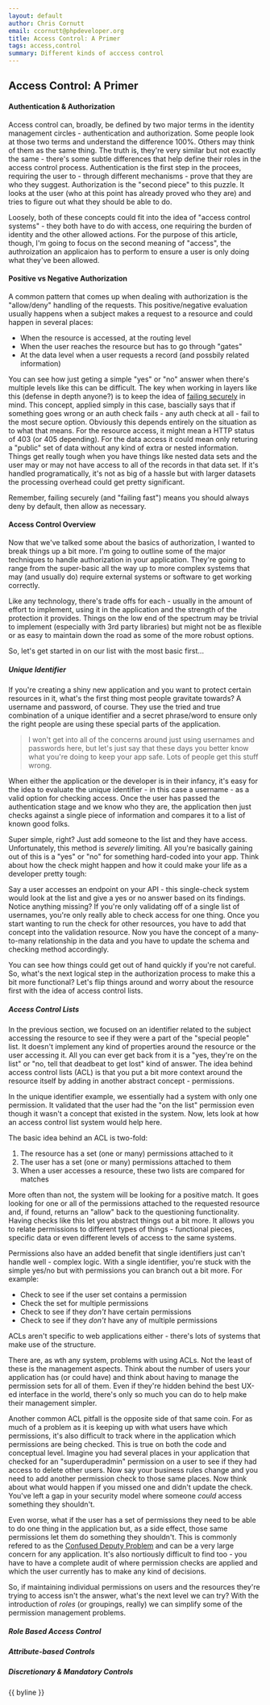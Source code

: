 ```yaml
---
layout: default
author: Chris Cornutt
email: ccornutt@phpdeveloper.org
title: Access Control: A Primer
tags: access,control
summary: Different kinds of acccess control
---
```


Access Control: A Primer
--------------

#### Authentication & Authorization

Access control can, broadly, be defined by two major terms in the identity management circles - authentication and authorization. Some people look at those two terms and understand the difference 100%. Others may think of them as the same thing. The truth is, they're very similar but not exactly the same - there's some subtle differences that help define their roles in the access control process. Authentication is the first step in the procees, requiring the user to - through different mechanisms - prove that they are who they suggest. Authorization is the "second piece" to this puzzle. It looks at the user (who at this point has already proved who they are) and tries to figure out what they should be able to do.

Loosely, both of these concepts could fit into the idea of "access control systems" - they both have to do with access, one requiring the burden of identity and the other allowed actions. For the purpose of this article, though, I'm going to focus on the second meaning of "access", the authroization an applicaion has to perform to ensure a user is only doing what they've been allowed.

#### Positive vs Negative Authorization

A common pattern that comes up when dealing with authorization is the "allow/deny" handling of the requests. This positive/negative evaluation usually happens when a subject makes a request to a resource and could happen in several places:

- When the resource is accessed, at the routing level
- When the user reaches the resource but has to go through "gates"
- At the data level when a user requests a record (and possbily related information)

You can see how just geting a simple "yes" or "no" answer when there's multiple levels like this can be difficult. The key when working in layers like this (defense in depth anyone?) is to keep the idea of [failing securely](/2012/10/22/Fail-Fast-Securely.html) in mind. This concept, applied simply in this case, bascially says that if something goes wrong or an auth check fails - any auth check at all - fail to the most secure option. Obviously this depends entirely on the situation as to what that means. For the resource access, it might mean a HTTP status of 403 (or 405 depending). For the data access it could mean only returing a "public" set of data without any kind of extra or nested information. Things get really tough when you have things like nested data sets and the user may or may not have access to all of the records in that data set. If it's handled programatically, it's not as big of a hassle but with larger datasets the processing overhead could get pretty significant.

Remember, failing securely (and "failing fast") means you should always deny by default, then allow as necessary.

#### Access Control Overview

Now that we've talked some about the basics of authorization, I wanted to break things up a bit more. I'm going to outline some of the major techniques to handle authorization in your application. They're going to range from the super-basic all the way up to more complex systems that may (and usually do) require external systems or software to get working correctly.

Like any technology, there's trade offs for each - usually in the amount of effort to implement, using it in the application and the strength of the protection it provides. Things on the low end of the spectrum may be trivial to implement (especially with 3rd party libraries) but might not be as flexible or as easy to maintain down the road as some of the more robust options.

So, let's get started in on our list with the most basic first...

##### Unique Identifier

If you're creating a shiny new application and you want to protect certain resources in it, what's the first thing most people gravitate towards? A username and password, of course. They use the tried and true combination of a unique identifier and a secret phrase/word to ensure only the right people are using these special parts of the application. 

> I won't get into all of the concerns around just using usernames and passwords here, but let's just say that these days you better know what you're doing to keep your app safe. Lots of people get this stuff wrong.

When either the application or the developer is in their infancy, it's easy for the idea to evaluate the unique identifier - in this case a username - as a valid option for checking access. Once the user has passed the authentication stage and we know who they are, the application then just checks against a single piece of information and compares it to a list of known good folks. 

Super simple, right? Just add someone to the list and they have access. Unfortunately, this method is *severely* limiting. All you're basically gaining out of this is a "yes" or "no" for something hard-coded into your app. Think about how the check might happen and how it could make your life as a developer pretty tough:

Say a user accesses an endpoint on your API - this single-check system would look at the list and give a yes or no answer based on its findings. Notice anything missing? If you're only validating off of a single list of usernames, you're only really able to check access for one thing. Once you start wanting to run the check for other resources, you have to add that concept into the validation resource. Now you have the concept of a many-to-many relationship in the data and you have to update the schema and checking method accordingly.

You can see how things could get out of hand quickly if you're not careful. So, what's the next logical step in the authorization process to make this a bit more functional? Let's flip things around and worry about the resource first with the idea of access control lists.

##### Access Control Lists

In the previous section, we focused on an identifier related to the subject accessing the resource to see if they were a part of the "special people" list. It doesn't implement any kind of properties around the resource or the user accessing it. All you can ever get back from it is a "yes, they're on the list" or "no, tell that deadbeat to get lost" kind of answer. The idea behind access control lists (ACL) is that you put a bit more context around the resource itself by adding in another abstract concept - permissions.

In the unique identifier example, we essentially had a system with only one permission. It validated that the user had the "on the list" permission even though it wasn't a concept that existed in the system. Now, lets look at how an access control list system would help here.

The basic idea behind an ACL is two-fold:

1) The resource has a set (one or many) permissions attached to it
2) The user has a set (one or many) permissions attached to them
3) When a user accesses a resource, these two lists are compared for matches

More often than not, the system will be looking for a positive match. It goes looking for one or all of the permissions attached to the requested resource and, if found, returns an "allow" back to the questioning functionality. Having checks like this let you abstract things out a bit more. It allows you to relate permissions to different types of things - functional pieces, specific data or even different levels of access to the same systems.

Permissions also have an added benefit that single identifiers just can't handle well - complex logic. With a single identifier, you're stuck with the simple yes/no but with permissions you can branch out a bit more. For example:

- Check to see if the user set contains a permission
- Check the set for multiple permissions
- Check to see if they *don't* have certain permissions
- Check to see if they *don't* have any of multiple permissions

ACLs aren't specific to web applications either - there's lots of systems that make use of the structure. 

There are, as wth any system, problems with using ACLs. Not the least of these is the management aspects. Think about the number of users your application has (or could have) and think about having to manage the permission sets for all of them. Even if they're hidden behind the best UX-ed interface in the world, there's only so much you can do to help make their management simpler.

Another common ACL pitfall is the opposite side of that same coin. For as much of a problem as it is keeping up with what users have which permissions, it's also difficult to track where in the application which permissions are being checked. This is true on both the code and conceptual level. Imagine you had several places in your application that checked for an "superduperadmin" permission on a user to see if they had access to delete other users. Now say your business rules change and you need to add another permission check to those same places. Now think about what would happen if you missed one and didn't update the check. You've left a gap in your security model where someone *could* access something they shouldn't.

Even worse, what if the user has a set of permissions they need to be able to do one thing in the application but, as a side effect, those same permissions let them do something they shouldn't. This is commonly refered to as the [Confused Deputy Problem](http://c2.com/cgi/wiki?ConfusedDeputyProblem) and can be a very large concern for any application. It's also nortiously difficult to find too - you have to have a complete audit of where permission checks are applied and which the user currently has to make any kind of decisions.

So, if maintaining individual permissions on users and the resources they're trying to access isn't the answer, what's the next level we can try? With the introduction of *roles* (or groupings, really) we can simplify some of the permission management problems.

##### Role Based Access Control

##### Attribute-based Controls

##### Discretionary & Mandatory Controls

{{ byline }}
